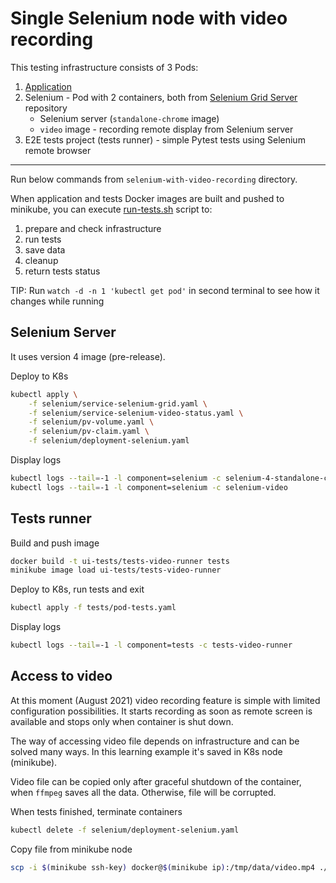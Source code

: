# Single Selenium node with video recording

This testing infrastructure consists of 3 Pods:

1. [Application](../common/app)
2. Selenium - Pod with 2 containers, both from [Selenium Grid Server](https://github.com/SeleniumHQ/docker-selenium) repository
   * Selenium server (`standalone-chrome` image)
   * `video` image - recording remote display from Selenium server
3. E2E tests project (tests runner) - simple Pytest tests using Selenium remote browser

---

Run below commands from `selenium-with-video-recording` directory.

When application and tests Docker images are built and pushed to minikube, you can execute [run-tests.sh](run-tests.sh) script to:
1. prepare and check infrastructure
2. run tests
3. save data
4. cleanup
5. return tests status

TIP: Run `watch -d -n 1 'kubectl get pod'` in second terminal to see how it changes while running

## Selenium Server

It uses version 4 image (pre-release).

Deploy to K8s
```bash
kubectl apply \
    -f selenium/service-selenium-grid.yaml \
    -f selenium/service-selenium-video-status.yaml \
    -f selenium/pv-volume.yaml \
    -f selenium/pv-claim.yaml \
    -f selenium/deployment-selenium.yaml
```

Display logs
```bash
kubectl logs --tail=-1 -l component=selenium -c selenium-4-standalone-chrome
kubectl logs --tail=-1 -l component=selenium -c selenium-video
```


## Tests runner

Build and push image
```bash
docker build -t ui-tests/tests-video-runner tests
minikube image load ui-tests/tests-video-runner
```

Deploy to K8s, run tests and exit
```bash
kubectl apply -f tests/pod-tests.yaml
```

Display logs
```bash
kubectl logs --tail=-1 -l component=tests -c tests-video-runner
```


## Access to video

At this moment (August 2021) video recording feature is simple with limited configuration possibilities. It starts recording as soon as remote screen is available and stops only when container is shut down.

The way of accessing video file depends on infrastructure and can be solved many ways. In this learning example it's saved in K8s node (minikube).

Video file can be copied only after graceful shutdown of the container, when `ffmpeg` saves all the data. Otherwise, file will be corrupted.

When tests finished, terminate containers
```bash
kubectl delete -f selenium/deployment-selenium.yaml
```

Copy file from minikube node
```bash
scp -i $(minikube ssh-key) docker@$(minikube ip):/tmp/data/video.mp4 ./video.mp4
```
